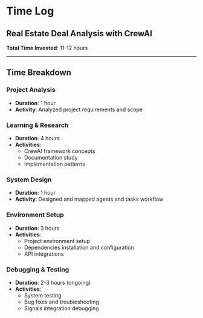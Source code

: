 # Time Log

## Real Estate Deal Analysis with CrewAI

**Total Time Invested**: 11-12 hours

---

## Time Breakdown

### Project Analysis
- **Duration**: 1 hour
- **Activity**: Analyzed project requirements and scope

### Learning & Research  
- **Duration**: 4 hours
- **Activities**: 
  - CrewAI framework concepts
  - Documentation study
  - Implementation patterns

### System Design
- **Duration**: 1 hour  
- **Activity**: Designed and mapped agents and tasks workflow

### Environment Setup
- **Duration**: 3 hours
- **Activities**:
  - Project environment setup
  - Dependencies installation and configuration
  - API integrations

### Debugging & Testing
- **Duration**: 2-3 hours (ongoing)
- **Activities**:
  - System testing
  - Bug fixes and troubleshooting
  - Signals integration debugging